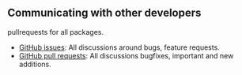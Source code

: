 ## Communicating with other developers

pullrequests for all packages.
- [GitHub issues](https://github.com/wooga/atlas-github/issues): All discussions around bugs, feature requests.
- [GitHub pull requests](https://github.com/wooga/atlas-github/pulls): All discussions bugfixes, important and new additions.
